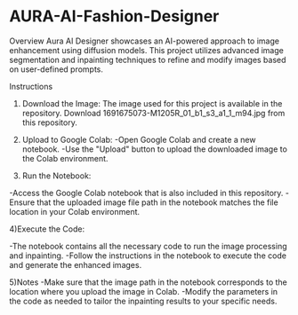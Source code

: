 # AURA-AI-Fashion-Designer

Overview
Aura AI Designer showcases an AI-powered approach to image enhancement using diffusion models. This project utilizes advanced image segmentation and inpainting techniques to refine and modify images based on user-defined prompts.

Instructions
1) Download the Image: The image used for this project is available in the repository. Download 1691675073-M1205R_01_b1_s3_a1_1_m94.jpg from this repository.

2) Upload to Google Colab:
-Open Google Colab and create a new notebook.
-Use the "Upload" button to upload the downloaded image to the Colab environment.

3) Run the Notebook:

-Access the Google Colab notebook that is also included in this repository.
-Ensure that the uploaded image file path in the notebook matches the file location in your Colab environment.

4)Execute the Code:

-The notebook contains all the necessary code to run the image processing and inpainting.
-Follow the instructions in the notebook to execute the code and generate the enhanced images.

5)Notes
-Make sure that the image path in the notebook corresponds to the location where you upload the image in Colab.
-Modify the parameters in the code as needed to tailor the inpainting results to your specific needs.
